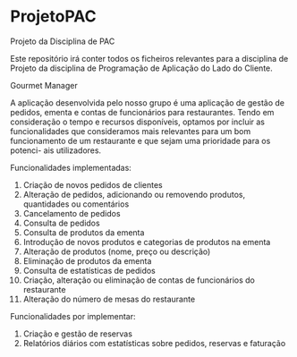 # ProjetoPAC
Projeto da Disciplina de PAC

Este repositório irá conter todos os ficheiros relevantes para a disciplina de Projeto da disciplina de Programação de Aplicação do Lado do Cliente.

Gourmet Manager

A aplicação desenvolvida pelo nosso grupo é uma aplicação de gestão de pedidos, ementa
e contas de funcionários para restaurantes. Tendo em consideração o tempo e recursos
disponíveis, optamos por incluir as funcionalidades que consideramos mais relevantes para
um bom funcionamento de um restaurante e que sejam uma prioridade para os potenci-
ais utilizadores.

Funcionalidades implementadas:
1. Criação de novos pedidos de clientes
2. Alteração de pedidos, adicionando ou removendo produtos, quantidades ou comentários
3. Cancelamento de pedidos
4. Consulta de pedidos
5. Consulta de produtos da ementa
6. Introdução de novos produtos e categorias de produtos na ementa
7. Alteração de produtos (nome, preço ou descrição)
8. Eliminação de produtos da ementa
9. Consulta de estatísticas de pedidos
10. Criação, alteração ou eliminação de contas de funcionários do restaurante
11. Alteração do número de mesas do restaurante

Funcionalidades por implementar:
1. Criação e gestão de reservas
2. Relatórios diários com estatísticas sobre pedidos, reservas e faturação
